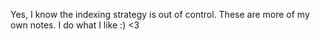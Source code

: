 Yes, I know the indexing strategy is out of control. These are more of my own notes. I do what I like :) <3
